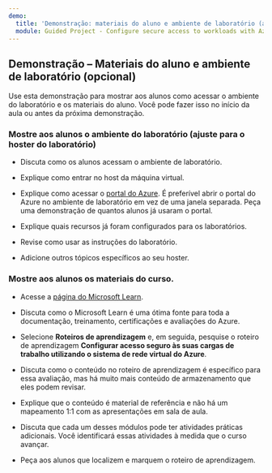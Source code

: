 ```yaml
---
demo:
  title: 'Demonstração: materiais do aluno e ambiente de laboratório (ajustar)'
  module: Guided Project - Configure secure access to workloads with Azure virtual networking services
---
```

## Demonstração – Materiais do aluno e ambiente de laboratório (opcional)

Use esta demonstração para mostrar aos alunos como acessar o ambiente do laboratório e os materiais do aluno. Você pode fazer isso no início da aula ou antes da próxima demonstração. 

### Mostre aos alunos o ambiente do laboratório (ajuste para o hoster do laboratório)

- Discuta como os alunos acessam o ambiente de laboratório. 

- Explique como entrar no host da máquina virtual.

- Explique como acessar o [portal do Azure](https://portal.azure.com). É preferível abrir o portal do Azure no ambiente de laboratório em vez de uma janela separada. Peça uma demonstração de quantos alunos já usaram o portal. 

- Explique quais recursos já foram configurados para os laboratórios.

- Revise como usar as instruções do laboratório. 

- Adicione outros tópicos específicos ao seu hoster. 

### Mostre aos alunos os materiais do curso.

- Acesse a [página do Microsoft Learn](https://learn.microsoft.com).

- Discuta como o Microsoft Learn é uma ótima fonte para toda a documentação, treinamento, certificações e avaliações do Azure. 

- Selecione **Roteiros de aprendizagem** e, em seguida, pesquise o roteiro de aprendizagem **Configurar acesso seguro às suas cargas de trabalho utilizando o sistema de rede virtual do Azure**.

- Discuta como o conteúdo no roteiro de aprendizagem é específico para essa avaliação, mas há muito mais conteúdo de armazenamento que eles podem revisar.

- Explique que o conteúdo é material de referência e não há um mapeamento 1:1 com as apresentações em sala de aula.

- Discuta que cada um desses módulos pode ter atividades práticas adicionais. Você identificará essas atividades à medida que o curso avançar. 

- Peça aos alunos que localizem e marquem o roteiro de aprendizagem.

 